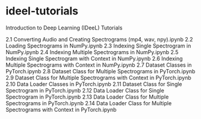 # ideel-tutorials
Introduction to Deep Learning (IDeeL) Tutorials

2.1  Converting Audio and Creating Spectrograms (mp4, wav, npy).ipynb
2.2  Loading Spectrograms in NumPy.ipynb
2.3  Indexing Single Spectrogram in NumPy.ipynb
2.4  Indexing Multiple Spectrograms in NumPy.ipynb
2.5  Indexing Single Spectrogram with Context in NumPy.ipynb
2.6  Indexing Multiple Spectrograms with Context in NumPy.ipynb
2.7  Dataset Classes in PyTorch.ipynb
2.8  Dataset Class for Multiple Spectrograms in PyTorch.ipynb
2.9  Dataset Class for Multiple Spectrograms with Context in PyTorch.ipynb
2.10 Data Loader Classes in PyTorch.ipynb
2.11 Dataset Class for Single Spectrogram in PyTorch.ipynb
2.12 Data Loader Class for Single Spectrogram in PyTorch.ipynb
2.13 Data Loader Class for Multiple Spectrograms in PyTorch.ipynb
2.14 Data Loader Class for Multiple Spectrograms with Context in PyTorch.ipynb
